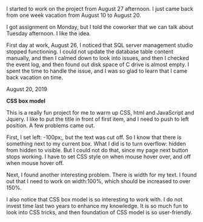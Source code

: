 
I started to work on the project from August 27 afternoon. I just came back from one week vacation from August 10 to August 20. 

I got assignment on Monday, but I told the coworker that we can talk about Tuesday afternoon. I like the idea. 

First day at work, August 26, I noticed that SQL server management studio stopped functioning. I could not update the database table content manually, and then I calmed down to look into issues, and then I checked the event log, and then found out disk space of C drive is almost empty. I spent the time to handle the issue, and I was so glad to learn that I came back vacation on time. 

August 20, 2019<br>

**CSS box model** <br>

This is a really fun project for me to warm up CSS, html and JavaScript and Jquery. I like to put the title in front of first item, and I need to push to left position. A few problems came out. 

First, I set left: -100px;, but the text was cut off. So I know that there is something next to my current box. What I did is to turn overflow: hidden from hidden to visible. But I could not do that, since my page next button stops working. I have to set CSS style on when mouse hover over, and off when mouse hover off. 

Next, I found another interesting problem. There is width for my text. I found out that I need to work on width:100%, which should be increased to over 150%. 

I also notice that CSS box model is so interesting to work with. I do not invest time last two years to enhance my knowledge. It is so much fun to look into CSS tricks, and then foundation of CSS model is so user-friendly. 



